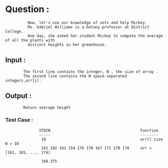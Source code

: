 # Question : 
              Now, let's use our knowledge of sets and help Mickey.
              Ms. Gabriel Williams is a botany professor at District College. 
              One day, she asked her student Mickey to compute the average of all the plants with                     
              distinct heights in her greenhouse.

 ## Input : 
            The first line contains the integer, N , the size of array .
            The second line contains the N space-separated integers,arr[i].
            
## Output : 
            Return average height
            
### Test Case : 
                   STDIN                                        Function
                   -----                                        --------
                    10                                          arr[] size N = 10
                    161 182 161 154 176 170 167 171 170 174     arr = [161, 181, ..., 174]
                    
                    169.375
